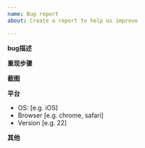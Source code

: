 ```yaml
---
name: Bug report
about: Create a report to help us improve

---
```


**bug描述**

**重现步骤**

**截图**

**平台**
 - OS: [e.g. iOS]
 - Browser [e.g. chrome, safari]
 - Version [e.g. 22]

**其他**
